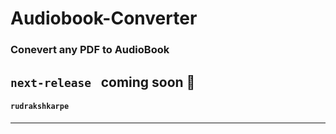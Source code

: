 # Audiobook-Converter

### Conevert any PDF to AudioBook

```next-release ```  coming soon 🚧
---
#### ```rudrakshkarpe```
---
    
